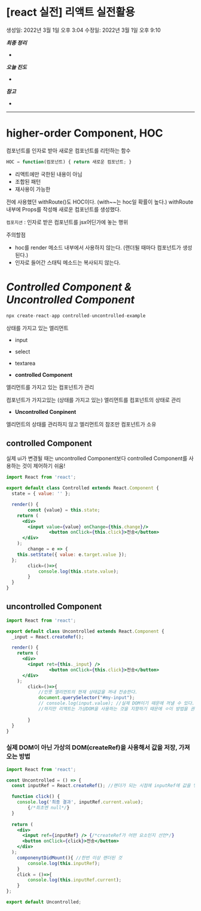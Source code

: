 # [react 실전] 리액트 실전활용

생성일: 2022년 3월 1일 오후 3:04
수정일: 2022년 3월 1일 오후 9:10

***최종 정리***

- 

***오늘 진도***

- 

***참고***

- 

---

# higher-order Component, HOC

컴포넌트를 인자로 받아 새로운 컴포넌트를 리턴하는 함수

```jsx
HOC = function(컴포넌트) { return 새로운 컴포넌트; }
```

- 리액트에만 국한된 내용이 아님
- 조합된 패턴
- 재사용이 가능한

전에 사용했던 withRoute()도 HOC이다. (with~~는 hoc일 확률이 높다.) withRoute내부에 Props를 작성해 새로운 컴포넌트를 생성했다.

`컴포지션` : 인자로 받은 컴포넌트를 jsx어딘가에 놓는 행위

주의할점

- hoc를 render 메소드 내부에서 사용하지 않는다. (랜더될 때마다 컴포넌트가 생성된다.)
- 인자로 들어간 스태틱 메소드는 복사되지 않는다.

# *Controlled Component & Uncontrolled Component*

```jsx
npx create-react-app controlled-uncontrolled-example
```

상태를 가지고 있는 엘리먼트

- input
- select
- textarea

- **controlled Component**

엘리먼트를 가지고 있는 컴포넌트가 관리

컴포넌트가 가지고있는 (상태를 가지고 있는) 엘리먼트를 컴포넌트의 상태로 관리

- **Uncontrolled Conpinent**

엘리먼트의 상태를 관리하지 않고 엘리먼트의 참조만 컴포넌트가 소유

## controlled Component

실제 ui가 변경될 때는 uncontrolled Component보다 controlled Component를 사용하는 것이 제어하기 쉬움!

```jsx
import React from 'react';

export default class Controlled extends React.Component {
  state = { value: '' };

  render() {
		const {value} = this.state;
    return (
      <div>
        <input value={value} onChange={this.change}/>
				<button onClick={this.click}>전송</button>
      </div>
    );
		change = e => {
    this.setState({ value: e.target.value });
  };
		click=()=>{
			console.log(this.state.value);
		}
  }
}
```

## uncontrolled Component

```jsx
import React from 'react';

export default class Uncontrolled extends React.Component {
  _input = React.createRef();

  render() {
    return (
      <div>
        <input ret={this._input} />
				<button onClick={this.click}>전송</button>
      </div>
    );
		click=()=>{
			//인풋 엘리먼트의 현재 상태값을 꺼내 전송한다.
			document.querySelector("#my-input");
			// console.log(input.value); //실제 DOM이기 때문에 꺼낼 수 있다.
			//하지만 리액트는 가상DOM을 사용하는 것을 지향하기 때문에 ㅇ이 방법을 권장하지 않음.
			
		}
  }
}
```

### 실제 DOM이 아닌 가상의 DOM(createRef)을 사용해서 값을 저장, 가져오는 방법

```jsx
import React from 'react';

const Uncontrolled = () => {
  const inputRef = React.createRef(); //랜더가 되는 시점에 inputRef에 값을 넣어놓고 필요할 때 꺼내서 사용한다. 일종의 저장ㅊ장치 !!

  function click() {
    console.log('최종 결과', inputRef.current.value); 
		{/*최초엔 null*/}
  }
  
  return (
    <div>
      <input ref={inputRef} /> {/*createRef가 어떤 요소인지 선언*/}
      <button onClick={click}>전송</button>
    </div>
  );
	componenytDidMount(){ //한번 이상 랜더된 것
		console.log(this.inputRef);
	}
	click = ()=>{
		console.log(this.inputRef.current);
	}
};

export default Uncontrolled;
```